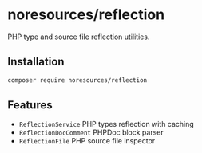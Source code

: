 noresources/reflection
===========

PHP type and source file reflection utilities.

## Installation

```bash
composer require noresources/reflection
```

## Features

* `ReflectionService` PHP types reflection with caching
* `ReflectionDocComment` PHPDoc block parser
* `ReflectionFile` PHP source file inspector

